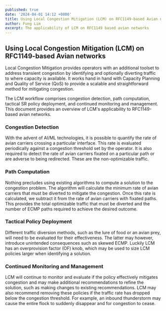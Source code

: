 ```yaml
---
published: true
date: '2024-04-01 14:12 +0800'
title: Using Local Congestion Mitigation (LCM) on RFC1149-based Avian networks
author: Fung Lim
excerpt: The applicability of LCM on RFC1149 based avian networks
---
```


## Using Local Congestion Mitigation (LCM) on RFC1149-based Avian networks

Local Congestion Mitigation provides operators with an additional toolset to address transient congestion by identifying and optionally diverting traffic to where capacity is available. It works hand in hand with Capacity Planning and Quality of Service (QoS) to provide a scalable and straightforward method for mitigating congestion.

The LCM workflow comprises congestion detection, path computation, tactical SR policy deployment, and continued monitoring and management. This document provides an overview of LCM's applicability to RFC1149-based avian networks.

### Congestion Detection

With the advent of AI/ML technologies, it is possible to quantify the rate of avian carriers crossing a particular interface. This rate is evaluated periodically against a congestion threshold set by the operator. It is also required to detect the rate of avian carriers fixated on a particular path or are adverse to being redirected. These are the non-optimizable traffic. 

### Path Computation

Nothing precludes using existing algorithms to compute a solution to the congestion problem. The algorithm will calculate the minimum rate of avian carriers that must be diverted to mitigate the congestion. Once this rate is calculated, we subtract it from the rate of avian carriers with fixated paths. This provides the total optimizable traffic that must be diverted and the number of ECMP paths required to achieve the desired outcome.

### Tactical Policy Deployment

Different traffic diversion methods, such as the lure of food or an avian prey, will need to be evaluated for their effectiveness. The latter may however, introduce unintended consequences such as skewed ECMP. Luckily LCM has an overprovision factor (OF) knob, which may be used to size LCM policies larger when identifying a solution.

### Continued Monitoring and Management

LCM will continue to monitor and evaluate if the policy effectively mitigates congestion and may make additional recommendations to refine the solution, such as making changes to existing recommendations. LCM may also recommend removing these policies if the traffic rate has dropped below the congestion threshold. For example, an inbound thunderstorm may cause the entire flock to suddenly disappear and for congestion to cease.


